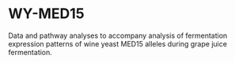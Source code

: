 # WY-MED15
Data and pathway analyses to accompany analysis of fermentation expression patterns of wine yeast MED15 alleles during grape juice fermentation.
